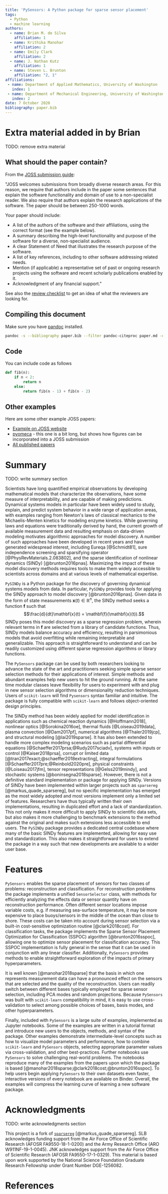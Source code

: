 ```yaml
---
title: 'PySensors: A Python package for sparse sensor placement'
tags:
  - Python
  - machine learning
authors:
  - name: Brian M. de Silva
    affiliation: 1
  - name: Krithika Manohar
    affiliation: 2
  - name: Emily Clark
    affiliation: 2
  - name: J. Nathan Kutz
    affiliation: 1
  - name: Steven L. Brunton
    affiliation: "2, 1"
affiliations:
 - name: Department of Applied Mathematics, University of Washington
   index: 1
 - name: Department of Mechanical Engineering, University of Washington
   index: 2
date: 7 October 2020
bibliography: paper.bib
---
```


# Extra material added in by Brian

TODO: remove extra material

## What should the paper contain?
From the [JOSS submission guide](https://joss.readthedocs.io/en/latest/submitting.html#what-should-my-paper-contain):

"JOSS welcomes submissions from broadly diverse research areas. For this reason, we require that authors include in the paper some sentences that explain the software functionality and domain of use to a non-specialist reader. We also require that authors explain the research applications of the software. The paper should be between 250-1000 words.

Your paper should include:

* A list of the authors of the software and their affiliations, using the correct format (see the example below).
* A summary describing the high-level functionality and purpose of the software for a diverse, non-specialist audience.
* A clear Statement of Need that illustrates the research purpose of the software.
* A list of key references, including to other software addressing related needs.
* Mention (if applicable) a representative set of past or ongoing research projects using the software and recent scholarly publications enabled by it.
* Acknowledgment of any financial support."

See also the [review checklist](https://joss.readthedocs.io/en/latest/review_checklist.html#software-paper) to get an idea of what the reviewers are looking for.

## Compiling this document

Make sure you have [pandoc](https://pandoc.org/) installed.

```bash
pandoc -s --bibliography paper.bib --filter pandoc-citeproc paper.md -o paper.pdf
```
## Code

You can include code as follows
```python
def fib(n):
    if n < 2:
        return n
    else:
        return fib(n - 1) + fib(n - 2)
```

## Other examples
Here are some other example JOSS papers:

* [Example on JOSS website](https://joss.readthedocs.io/en/latest/submitting.html#example-paper-and-bibliography)
* [pyomeca](https://joss.theoj.org/papers/10.21105/joss.02431) - this one is a bit long, but shows how figures can be incorporated into a JOSS submission
* [All published papers](https://joss.theoj.org/papers/published)

# Summary
TODO: write summary section

Scientists have long quantified empirical observations by developing mathematical models that characterize the observations, have some measure of interpretability, and are capable of making predictions.
Dynamical systems models in particular have been widely used to study, explain, and predict system behavior in a wide range of application areas, with examples ranging from Newton's laws of classical mechanics to the Michaelis-Menten kinetics for modeling enzyme kinetics.
While governing laws and equations were traditionally derived by hand, the current growth of available measurement data and resulting emphasis on data-driven modeling motivates algorithmic approaches for model discovery.
A number of such approaches have been developed in recent years and have generated widespread interest, including Eureqa [@Schmidt81], sure independence screening and sparsifying operator [@PhysRevMaterials.2.083802], and the sparse identification of nonlinear dynamics (SINDy) [@brunton2016pnas].
Maximizing the impact of these model discovery methods requires tools to make them widely accessible to scientists across domains and at various levels of mathematical expertise.

`PySINDy` is a Python package for the discovery of governing dynamical systems models from data.
In particular, `PySINDy` provides tools for applying the SINDy approach to model discovery [@brunton2016pnas].
Given data in the form of state measurements $\mathbf{x}(t) \in \mathbb{R}^n$, the SINDy method seeks a function $\mathbf{f}$ such that
$$\frac{d}{dt}\mathbf{x}(t) = \mathbf{f}(\mathbf{x}(t)).$$
SINDy poses this model discovery as a sparse regression problem, wherein relevant terms in $\mathbf{f}$ are selected from a library of candidate functions.
Thus, SINDy models balance accuracy and efficiency, resulting in parsimonious models that avoid overfitting while remaining interpretable and generalizable.
This approach is straightforward to understand and can be readily customized using different sparse regression algorithms or library functions.

The `PySensors` package can be used by both researchers looking to advance the state of the art and practitioners seeking simple sparse sensor selection methods for their applications of interest.
Simple methods and abundant examples help new users to hit the ground running.
At the same time modular classes leave flexibility for users to experiment with and plug in new sensor selection algorithms or dimensionality reduction techniques.
Users of `scikit-learn` will find `Pysensors` syntax familiar and intuitive.
The package is fully compatible with `scikit-learn` and follows object-oriented design principles.

The SINDy method has been widely applied for model identification in applications such as chemical reaction dynamics [@Hoffmann2018], nonlinear optics [@Sorokina2016oe], thermal fluids [@Loiseau2019data], plasma convection [@Dam2017pf], numerical algorithms [@Thaler2019jcp], and structural modeling [@lai2019sparse].
It has also been extended to handle  more complex modeling scenarios such as partial differential equations [@Schaeffer2017prsa;@Rudy2017sciadv], systems with inputs or control [@Kaiser2018prsa], corrupt or limited data [@tran2017exact;@schaeffer2018extracting], integral formulations [@Schaeffer2017pre;@Reinbold2020pre], physical constraints [@Loiseau2017jfm], tensor representations [@Gelss2019mindy], and stochastic systems [@boninsegna2018sparse].
However, there is not a definitive standard implementation or package for applying SINDy.
Versions of SINDy have been implemented within larger projects such as `sparsereg` [@markus_quade_sparsereg], but no specific implementation has emerged as the most widely adopted and most versions implement only a limited set of features.
Researchers have thus typically written their own implementations, resulting in duplicated effort and a lack of standardization.
This not only makes it more difficult to apply SINDy to scientific data sets, but also makes it more challenging to benchmark extensions to the method against the original and makes such extensions less accessible to end users.
The `PySINDy` package provides a dedicated central codebase where many of the basic SINDy features are implemented, allowing for easy use and standardization.
This also makes it straightforward for users to extend the package in a way such that new developments are available to a wider user base.


# Features

`PySensors` enables the sparse placement of sensors for two classes of problems: reconstruction and classification.
For reconstruction problems the package implements a unified `SensorSelector` class, with methods for efficiently analyzing the effects data or sensor quantity have on reconstruction performance.
Often different sensor locations impose variable costs, e.g. if measuring sea-surface temperature, it may be more expensive to place buoys/sensors in the middle of the ocean than close to shore.
These costs can be taken into account during sensor selection via a built-in cost-sensitive optimization routine [@clark2018cost].
For classification tasks, the package implements the Sparse Sensor Placement Optimization for Classification (SSPOC) algorithm [@brunton2016sspoc], allowing one to optimize sensor placement for classification accuracy.
This SSPOC implementation is fully general in the sense that it can be used in conjunction with any linear classifier.
Additionally, `PySensors` provides methods to enable straightforward exploration of the impacts of primary hyperparameters.

It is well known [@manohar2018sparse] that the basis in which one represents measurement data can have a pronounced effect on the sensors that are selected and the quality of the reconstruction.
Users can readily switch between different bases typically employed for sparse sensor selection, including PCA modes and random projections.
Because `PySensors` was built with `scikit-learn` compatibility in mind, it is easy to use cross-validation to select among possible choices of bases, basis modes, and other hyperparameters.

Finally, included with `PySensors` is a large suite of examples, implemented as Jupyter notebooks.
Some of the examples are written in a tutorial format and introduce new users to the objects, methods, and syntax of the package.
Other examples demonstrate intermediate-level concepts such as how to visualize model parameters and performance, how to combine `scikit-learn` and `PySensors` objects, selecting appropriate parameter values via cross-validation, and other best-practices.
Further notebooks use `PySensors` to solve challenging real-world problems.
The notebooks reproduce many of the examples from the papers upon which the package is based [@manohar2018sparse;@clark2018cost;@brunton2016sspoc].
To help users begin applying `PySensors` to their own datasets even faster, interactive versions of every notebook are available on Binder.
Overall, the examples will compress the learning curve of learning a new software package. 

# Acknowledgments
TODO: write acknowledgments section

This project is a fork of [`sparsereg`](https://github.com/Ohjeah/sparsereg) [@markus_quade_sparsereg].
SLB acknowledges funding support from the Air Force Office of Scientific Research (AFOSR FA9550-18-1-0200) and the Army Research Office (ARO W911NF-19-1-0045).
JNK acknowledges support from the Air Force Office of Scientific Research (AFOSR FA9550-17-1-0329).
This material is based upon work supported by the National Science Foundation Graduate Research Fellowship under Grant Number DGE-1256082.

# References